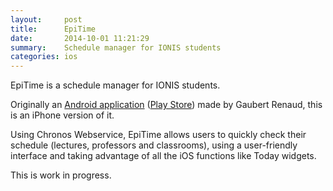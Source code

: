 ```yaml
---
layout:     post
title:      EpiTime
date:       2014-10-01 11:21:29
summary:    Schedule manager for IONIS students
categories: ios
---
```


EpiTime is a schedule manager for IONIS students.

Originally an [Android application](https://github.com/R-enaud/EpiTime)
([Play Store](https://play.google.com/store/apps/details?id=com.epitime))
made by Gaubert Renaud, this is an iPhone version of it.

Using Chronos Webservice, EpiTime allows users to quickly check their schedule
(lectures, professors and classrooms), using a user-friendly interface and
taking advantage of all the iOS functions like Today widgets.

This is work in progress.
